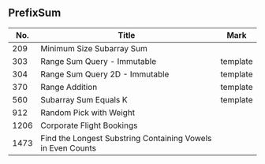 ## PrefixSum
| No.  | Title                                                       | Mark |
|------|-------------------------------------------------------------|------|
| 209  | Minimum Size Subarray Sum                                   |          |
| 303  | Range Sum Query - Immutable                                 | template |
| 304  | Range Sum Query 2D - Immutable                              | template |
| 370  | Range Addition                                              | template |
| 560  | Subarray Sum Equals K                                       | template |
| 912  | Random Pick with Weight                                     |          |
| 1206 | Corporate Flight Bookings                                   |          |
| 1473 | Find the Longest Substring Containing Vowels in Even Counts |          |
